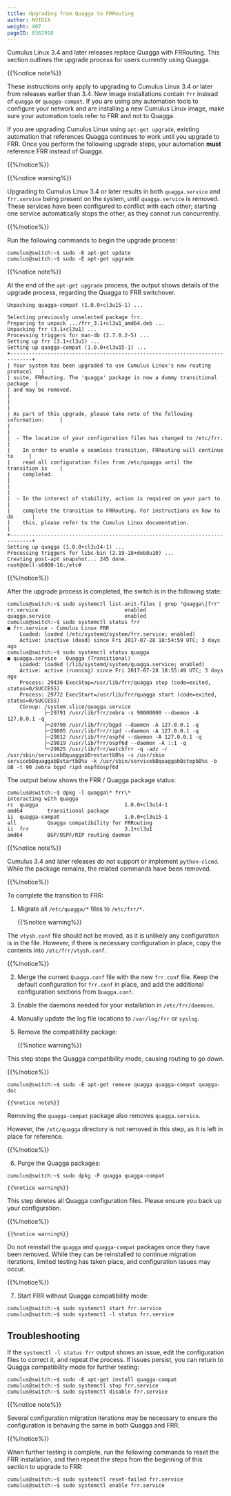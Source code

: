 ```yaml
---
title: Upgrading from Quagga to FRRouting
author: NVIDIA
weight: 407
pageID: 8362918
---
```

Cumulus Linux 3.4 and later releases replace Quagga with FRRouting. This section outlines the upgrade process for users currently using Quagga.

{{%notice note%}}

These instructions only apply to upgrading to Cumulus Linux 3.4 or later from releases earlier than 3.4. New image installations contain `frr` instead of `quagga` or `quagga-compat`. If you are using any automation tools to configure your network and are installing a new Cumulus Linux image, make sure your automation tools refer to FRR and not to Quagga.

If you are upgrading Cumulus Linux using `apt-get upgrade`, existing automation that references Quagga continues to work until you upgrade to FRR. Once you perform the following upgrade steps, your automation **must** reference FRR instead of Quagga.

{{%/notice%}}

{{%notice warning%}}

Upgrading to Cumulus Linux 3.4 or later results in both `quagga.service` and `frr.service` being present on the system, until `quagga.service` is removed. These services have been configured to conflict with each other; starting one service automatically stops the other, as they cannot run concurrently.

{{%/notice%}}

Run the following commands to begin the upgrade process:

```
cumulus@switch:~$ sudo -E apt-get update
cumulus@switch:~$ sudo -E apt-get upgrade
```

{{%notice note%}}

At the end of the `apt-get upgrade` process, the output shows details of the upgrade process, regarding the Quagga to FRR switchover.

```
Unpacking quagga-compat (1.0.0+cl3u15-1) ...

Selecting previously unselected package frr.
Preparing to unpack .../frr_3.1+cl3u1_amd64.deb ...
Unpacking frr (3.1+cl3u1) ...
Processing triggers for man-db (2.7.0.2-5) ...
Setting up frr (3.1+cl3u1) ...
Setting up quagga-compat (1.0.0+cl3u15-1) ...
+-----------------------------------------------------------------------------+
| Your system has been upgraded to use Cumulus Linux's new routing protocol   |
| suite, FRRouting. The 'quagga' package is now a dummy transitional package  |
| and may be removed.                                                         |
|                                                                             |
| As part of this upgrade, please take note of the following information:     |
|                                                                             |
|  - The location of your configuration files has changed to /etc/frr.        |
|    In order to enable a seamless transition, FRRouting will continue to     |
|    read all configuration files from /etc/quagga until the transition is    |
|    completed.                                                               |
|                                                                             |
|  - In the interest of stability, action is required on your part to         |
|    complete the transition to FRRouting. For instructions on how to do      |
|    this, please refer to the Cumulus Linux documentation.                   |
+-----------------------------------------------------------------------------+
Setting up quagga (1.0.0+cl3u14-1) ...
Processing triggers for libc-bin (2.19-18+deb8u10) ...
Creating post-apt snapshot... 245 done.
root@dell-s6000-16:/etc#
```

{{%/notice%}}

After the upgrade process is completed, the switch is in the following state:

```
cumulus@switch:~$ sudo systemctl list-unit-files | grep "quagga\|frr"
rr.service                            enabled
quagga.service                        enabled
cumulus@switch:~$ sudo systemctl status frr
● frr.service - Cumulus Linux FRR
    Loaded: loaded (/etc/systemd/system/frr.service; enabled)
    Active: inactive (dead) since Fri 2017-07-28 18:54:59 UTC; 3 days ago
cumulus@switch:~$ sudo systemctl status quagga
● quagga.service - Quagga (Transitional)
    Loaded: loaded (/lib/systemd/system/quagga.service; enabled)
    Active: active (running) since Fri 2017-07-28 18:55:49 UTC; 3 days ago
    Process: 29436 ExecStop=/usr/lib/frr/quagga stop (code=exited, status=0/SUCCESS)
    Process: 29772 ExecStart=/usr/lib/frr/quagga start (code=exited, status=0/SUCCESS)
    CGroup: /system.slice/quagga.service
            ├─29791 /usr/lib/frr/zebra -s 90000000 --daemon -A 127.0.0.1 -q
            ├─29798 /usr/lib/frr/bgpd --daemon -A 127.0.0.1 -q
            ├─29805 /usr/lib/frr/ripd --daemon -A 127.0.0.1 -q
            ├─29812 /usr/lib/frr/ospfd --daemon -A 127.0.0.1 -q
            ├─29819 /usr/lib/frr/ospf6d --daemon -A ::1 -q
            └─29825 /usr/lib/frr/watchfrr -q -adz -r /usr/sbin/servicebBquaggabBrestartbB%s -s /usr/sbin servicebBquaggabBstartbB%s -k /usr/sbin/servicebBquaggabBstopbB%s -b bB -t 90 zebra bgpd ripd ospfdospf6d
```

The output below shows the FRR / Quagga package status:

```
cumulus@switch:~$ dpkg -l quagga\* frr\*
interacting with quagga
rc  quagga                            1.0.0+cl3u14-1                               amd64        transitional package
ii  quagga-compat                     1.0.0+cl3u15-1                               all          Quagga compatibility for FRRouting
ii  frr                               3.1+cl3u1                                    amd64        BGP/OSPF/RIP routing daemon
```

{{%notice note%}}

Cumulus 3.4 and later releases do not support or implement
`python-clcmd`. While the package remains, the related commands have
been removed.

{{%/notice%}}

To complete the transition to FRR:

1. Migrate all `/etc/quagga/*` files to `/etc/frr/*`.

    {{%notice warning%}}

The `vtysh.conf` file should not be moved, as it is unlikely any configuration is in the file. However, if there is necessary configuration in place, copy the contents into `/etc/frr/vtysh.conf`.

{{%/notice%}}

2. Merge the current `Quagga.conf` file with the new `frr.conf` file. Keep the default configuration for `frr.conf` in place, and add the additional configuration sections from `Quagga.conf`.

3. Enable the daemons needed for your installation in `/etc/frr/daemons`.

4. Manually update the log file locations to `/var/log/frr` or `syslog`.

5. Remove the compatibility package:

    {{%notice warning%}}

This step stops the Quagga compatibility mode, causing routing to go down.

{{%/notice%}}

```
cumulus@switch:~$ sudo -E apt-get remove quagga quagga-compat quagga-doc
```

    {{%notice note%}}

Removing the `quagga-compat` package also removes `quagga.service`.

However, the `/etc/quagga` directory is not removed in this step, as it is left in place for reference.

{{%/notice%}}

6. Purge the Quagga packages:

```
cumulus@switch:~$ sudo dpkg -P quagga quagga-compat
```

    {{%notice warning%}}

This step deletes all Quagga configuration files. Please ensure you back up your configuration.

{{%/notice%}}

    {{%notice warning%}}

Do not reinstall the `quagga` and `quagga-compat` packages once they have been removed. While they can be reinstalled to continue migration iterations, limited testing has taken place, and configuration issues may occur.

{{%/notice%}}

7. Start FRR without Quagga compatibility mode:

```
cumulus@switch:~$ sudo systemctl start frr.service
cumulus@switch:~$ sudo systemctl -l status frr.service
```

## Troubleshooting

If the `systemctl -l status frr` output shows an issue, edit the configuration files to correct it, and repeat the process. If issues persist, you can return to Quagga compatibility mode for further testing:

```
cumulus@switch:~$ sudo -E apt-get install quagga-compat
cumulus@switch:~$ sudo systemctl stop frr.service
cumulus@switch:~$ sudo systemctl disable frr.service
```

{{%notice note%}}

Several configuration migration iterations may be necessary to ensure the configuration is behaving the same in both Quagga and FRR.

{{%/notice%}}

When further testing is complete, run the following commands to reset the FRR installation, and then repeat the steps from the beginning of this section to upgrade to FRR:

```
cumulus@switch:~$ sudo systemctl reset-failed frr.service
cumulus@switch:~$ sudo systemctl enable frr.service
```
